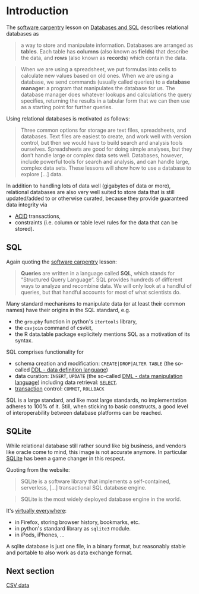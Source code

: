 # Introduction

The [software carpentry](http://software-carpentry.org/) lesson on 
[Databases and SQL](http://swcarpentry.github.io/sql-novice-survey/) describes relational
databases as

> a way to store and manipulate information. Databases are arranged as **tables**. Each table 
> has **columns** (also known as **fields**) that describe the data, and **rows** (also known as **records**) 
> which contain the data.

> When we are using a spreadsheet, we put formulas into cells to calculate new values based 
> on old ones. When we are using a database, we send commands (usually called queries) to a 
> **database manager**: a program that manipulates the database for us. The database manager does 
> whatever lookups and calculations the query specifies, returning the results in a tabular 
> form that we can then use as a starting point for further queries.

Using relational databases is motivated as follows:

> Three common options for storage are text files, spreadsheets, and databases. Text files 
> are easiest to create, and work well with version control, but then we would have to build 
> search and analysis tools ourselves. Spreadsheets are good for doing simple analyses, but 
> they don’t handle large or complex data sets well. Databases, however, include powerful 
> tools for search and analysis, and can handle large, complex data sets. These lessons will 
> show how to use a database to explore [...] data.

In addition to handling lots of data well (gigabytes of data or more), relational databases
are also very well suited to store data that is still updated/added to or otherwise curated,
because they provide guaranteed data integrity via
- [ACID](https://en.wikipedia.org/wiki/ACID) transactions,
- constraints (i.e. column or table level rules for the data that can be stored).


## SQL

Again quoting the [software carpentry](http://software-carpentry.org/) lesson:
 
> **Queries** are written in a language called **SQL**, which stands for “Structured Query Language”. 
> SQL provides hundreds of different ways to analyze and recombine data. We will only look at 
> a handful of queries, but that handful accounts for most of what scientists do.

Many standard mechanisms to manipulate data (or at least their common names) have their
origins in the SQL standard, e.g.
- the `groupby` function in python's `itertools` library,
- the `csvjoin` command of csvkit,
- the R data.table package explicitely mentions SQL as a motivation of its syntax.

SQL comprises functionality for
- schema creation and modification: `CREATE|DROP|ALTER TABLE` (the so-called 
  [DDL - data definition language](https://en.wikipedia.org/wiki/Data_definition_language))
- data curation: `INSERT`, `UPDATE` (the so-called
  [DML - data manipulation language](https://en.wikipedia.org/wiki/Data_manipulation_language))
  including data retrieval: [`SELECT`](https://en.wikipedia.org/wiki/Select_%28SQL%29).
- [transaction](https://en.wikipedia.org/wiki/Database_transaction) control: `COMMIT`, `ROLLBACK`

SQL is a large standard, and like most large standards, no implementation adheres to 100% of it.
Still, when sticking to basic constructs, a good level of interoperability between database
platforms can be reached.


## SQLite

While relational database still rather sound like big business, and vendors like oracle
come to mind, this image is not accurate anymore. In particular [SQLite](https://www.sqlite.org/) 
has been a game changer in this respect.

Quoting from the website:

> SQLite is a software library that implements a self-contained, serverless, [...] transactional SQL database engine. 

> SQLite is the most widely deployed database engine in the world.

It's [virtually everywhere](https://www.sqlite.org/famous.html):
- in Firefox, storing browser history, bookmarks, etc.
- in python's standard library as `sqlite3` module.
- in iPods, iPhones, ...

A sqlite database is just one file, in a binary format, but reasonably stable and portable
to also work as data exchange format.


## Next section

[CSV data](02-csv-data.md)
